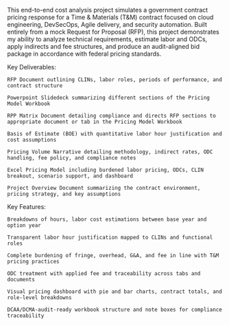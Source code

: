 This end-to-end cost analysis project simulates a government contract pricing response for a Time & Materials (T&M) contract focused on cloud engineering, DevSecOps, Agile delivery, and security automation. 
Built entirely from a mock Request for Proposal (RFP), this project demonstrates my ability to analyze technical requirements, estimate labor and ODCs, apply indirects and fee structures, and produce an audit-aligned bid package in accordance with federal pricing standards.

Key Deliverables:

    RFP Document outlining CLINs, labor roles, periods of performance, and contract structure

    Powerpoint Slidedeck summarizing different sections of the Pricing Model Workbook

    RPP Matrix Document detailing compliance and directs RFP sections to appropriate document or tab in the Pricing Model Workbook

    Basis of Estimate (BOE) with quantitative labor hour justification and cost assumptions

    Pricing Volume Narrative detailing methodology, indirect rates, ODC handling, fee policy, and compliance notes

    Excel Pricing Model including burdened labor pricing, ODCs, CLIN breakout, scenario support, and dashboard

    Project Overview Document summarizing the contract environment, pricing strategy, and key assumptions

Key Features:

    Breakdowns of hours, labor cost estimations between base year and option year
    
    Transparent labor hour justification mapped to CLINs and functional roles

    Complete burdening of fringe, overhead, G&A, and fee in line with T&M pricing practices

    ODC treatment with applied fee and traceability across tabs and documents

    Visual pricing dashboard with pie and bar charts, contract totals, and role-level breakdowns

    DCAA/DCMA-audit-ready workbook structure and note boxes for compliance traceability
